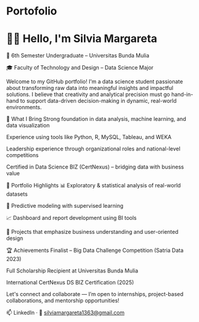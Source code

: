 # Portofolio

# 👩‍💻 Hello, I'm Silvia Margareta
📍 6th Semester Undergraduate – Universitas Bunda Mulia

🎓 Faculty of Technology and Design – Data Science Major 

Welcome to my GitHub portfolio! I'm a data science student passionate about transforming raw data into meaningful insights and impactful solutions. I believe that creativity and analytical precision must go hand-in-hand to support data-driven decision-making in dynamic, real-world environments.

💼 What I Bring
Strong foundation in data analysis, machine learning, and data visualization

Experience using tools like Python, R, MySQL, Tableau, and WEKA

Leadership experience through organizational roles and national-level competitions

Certified in Data Science BIZ (CertNexus) – bridging data with business value

📂 Portfolio Highlights
📊 Exploratory & statistical analysis of real-world datasets

🧠 Predictive modeling with supervised learning

📈 Dashboard and report development using BI tools

🎯 Projects that emphasize business understanding and user-oriented design

🏆 Achievements
Finalist – Big Data Challenge Competition (Satria Data 2023)

Full Scholarship Recipient at Universitas Bunda Mulia

International CertNexus DS BIZ Certification (2025)

Let's connect and collaborate — I’m open to internships, project-based collaborations, and mentorship opportunities!

📫 LinkedIn · 
📧 silviamargareta1363@gmail.com

